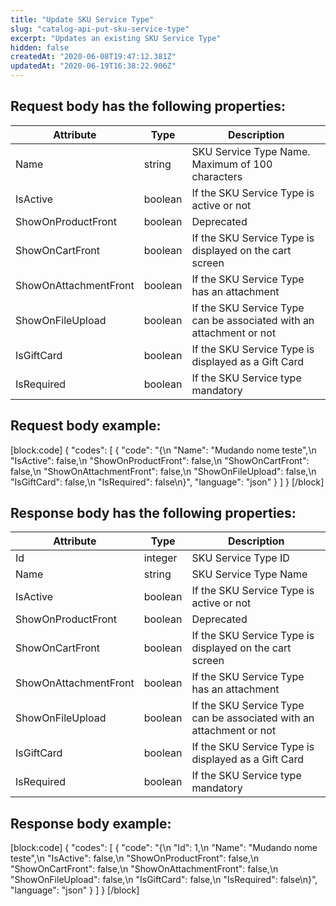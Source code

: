 ```yaml
---
title: "Update SKU Service Type"
slug: "catalog-api-put-sku-service-type"
excerpt: "Updates an existing SKU Service Type"
hidden: false
createdAt: "2020-06-08T19:47:12.381Z"
updatedAt: "2020-06-19T16:38:22.906Z"
---
```

## Request body has the following properties:
| Attribute             | Type    | Description                                                         |
| --------------------- | ------- | ------------------------------------------------------------------- |
| Name                  | string  | SKU Service Type Name. Maximum of 100 characters                    |
| IsActive              | boolean | If the SKU Service Type is active or not                            |
| ShowOnProductFront    | boolean | Deprecated                                                          |
| ShowOnCartFront       | boolean | If the SKU Service Type is displayed  on the cart screen            |
| ShowOnAttachmentFront | boolean | If the SKU Service Type has an attachment                           |
| ShowOnFileUpload      | boolean | If the SKU Service Type can be associated with an attachment or not |
| IsGiftCard            | boolean | If the SKU Service Type is displayed as a Gift Card                 |
| IsRequired            | boolean | If the SKU Service type mandatory                                   |

## Request body example:
[block:code]
{
  "codes": [
    {
      "code": "{\n    \"Name\": \"Mudando nome teste\",\n    \"IsActive\": false,\n    \"ShowOnProductFront\": false,\n    \"ShowOnCartFront\": false,\n    \"ShowOnAttachmentFront\": false,\n    \"ShowOnFileUpload\": false,\n    \"IsGiftCard\": false,\n    \"IsRequired\": false\n}",
      "language": "json"
    }
  ]
}
[/block]
## Response body has the following properties:

| Attribute             | Type    | Description                                                         |
| --------------------- | ------- | ------------------------------------------------------------------- |
| Id                    | integer | SKU Service Type ID                                                 |
| Name                  | string  | SKU Service Type Name                                               |
| IsActive              | boolean | If the SKU Service Type is active or not                            |
| ShowOnProductFront    | boolean | Deprecated                                                          |
| ShowOnCartFront       | boolean | If the SKU Service Type is displayed  on the cart screen            |
| ShowOnAttachmentFront | boolean | If the SKU Service Type has an attachment                           |
| ShowOnFileUpload      | boolean | If the SKU Service Type can be associated with an attachment or not |
| IsGiftCard            | boolean | If the SKU Service Type is displayed as a Gift Card                 |
| IsRequired            | boolean | If the SKU Service type mandatory                                   |

## Response body example:
[block:code]
{
  "codes": [
    {
      "code": "{\n    \"Id\": 1,\n    \"Name\": \"Mudando nome teste\",\n    \"IsActive\": false,\n    \"ShowOnProductFront\": false,\n    \"ShowOnCartFront\": false,\n    \"ShowOnAttachmentFront\": false,\n    \"ShowOnFileUpload\": false,\n    \"IsGiftCard\": false,\n    \"IsRequired\": false\n}",
      "language": "json"
    }
  ]
}
[/block]